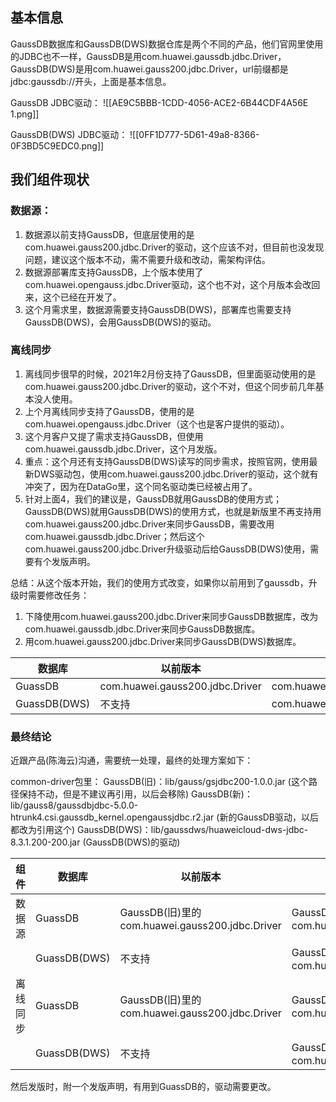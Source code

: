 
## 基本信息

GaussDB数据库和GaussDB(DWS)数据仓库是两个不同的产品，他们官网里使用的JDBC也不一样，GaussDB是用com.huawei.gaussdb.jdbc.Driver，GaussDB(DWS)是用com.huawei.gauss200.jdbc.Driver，url前缀都是jdbc:gaussdb://开头，上面是基本信息。

GaussDB JDBC驱动：
![[AE9C5BBB-1CDD-4056-ACE2-6B44CDF4A56E 1.png]]

GaussDB(DWS) JDBC驱动：
![[0FF1D777-5D61-49a8-8366-0F3BD5C9EDC0.png]]


## 我们组件现状
### 数据源：
1. 数据源以前支持GaussDB，但底层使用的是com.huawei.gauss200.jdbc.Driver的驱动，这个应该不对，但目前也没发现问题，建议这个版本不动，需不需要升级和改动，需架构评估。 
2. 数据源部署库支持GaussDB，上个版本使用了com.huawei.opengauss.jdbc.Driver驱动，这个也不对，这个月版本会改回来，这个已经在开发了。
3. 这个月需求里，数据源需要支持GaussDB(DWS)，部署库也需要支持GaussDB(DWS)，会用GaussDB(DWS)的驱动。

### 离线同步
1. 离线同步很早的时候，2021年2月份支持了GaussDB，但里面驱动使用的是com.huawei.gauss200.jdbc.Driver的驱动，这个不对，但这个同步前几年基本没人使用。
2. 上个月离线同步支持了GaussDB，使用的是com.huawei.opengauss.jdbc.Driver（这个也是客户提供的驱动）。
3. 这个月客户又提了需求支持GaussDB，但使用com.huawei.gaussdb.jdbc.Driver，这个月发版。
4. 重点：这个月还有支持GaussDB(DWS)读写的同步需求，按照官网，使用最新DWS驱动包，使用com.huawei.gauss200.jdbc.Driver的驱动，这个就有冲突了，因为在DataGo里，这个同名驱动类已经被占用了。
5. 针对上面4，我们的建议是，GaussDB就用GaussDB的使用方式；GaussDB(DWS)就用GaussDB(DWS)的使用方式，也就是新版里不再支持用com.huawei.gauss200.jdbc.Driver来同步GaussDB，需要改用com.huawei.gaussdb.jdbc.Driver；然后这个com.huawei.gauss200.jdbc.Driver升级驱动后给GaussDB(DWS)使用，需要有个发版声明。

总结：从这个版本开始，我们的使用方式改变，如果你以前用到了gaussdb，升级时需要修改任务：
1. 下降使用com.huawei.gauss200.jdbc.Driver来同步GaussDB数据库，改为com.huawei.gaussdb.jdbc.Driver来同步GaussDB数据库。
2. 用com.huawei.gauss200.jdbc.Driver来同步GaussDB(DWS)数据库。

| 数据库  | 以前版本 | 现在版本 |
| ------- | ---------- | ---------- |
| GuassDB | com.huawei.gauss200.jdbc.Driver | com.huawei.gaussdb.jdbc.Driver |
| GuassDB(DWS)|   不支持  |  com.huawei.gauss200.jdbc.Driver  |


### 最终结论
近跟产品(陈海云)沟通，需要统一处理，最终的处理方案如下：

common-driver包里：
GaussDB(旧)：lib/gauss/gsjdbc200-1.0.0.jar  (这个路径保持不动，但是不建议再引用，以后会移除)
GaussDB(新)：lib/gauss8/gaussdbjdbc-5.0.0-htrunk4.csi.gaussdb_kernel.opengaussjdbc.r2.jar  (新的GaussDB驱动，以后都改为引用这个)
GaussDB(DWS)：lib/gaussdws/huaweicloud-dws-jdbc-8.3.1.200-200.jar  (GaussDB(DWS)的驱动)

| 组件     | 数据库       | 以前版本                        | 现在版本                        |
| -------- | ------------ | ------------------------------- | ------------------------------- |
| 数据源   | GuassDB      | GaussDB(旧)里的com.huawei.gauss200.jdbc.Driver | GaussDB(新)里的com.huawei.gaussdb.jdbc.Driver  |
|          | GuassDB(DWS) | 不支持                          | GaussDB(DWS)里的com.huawei.gauss200.jdbc.Driver |
| 离线同步 | GuassDB      | GaussDB(旧)里的com.huawei.gauss200.jdbc.Driver | GaussDB(新)里的com.huawei.gaussdb.jdbc.Driver  |
|          |  GuassDB(DWS) | 不支持                          | GaussDB(DWS)里的com.huawei.gauss200.jdbc.Driver |

然后发版时，附一个发版声明，有用到GuassDB的，驱动需要更改。







